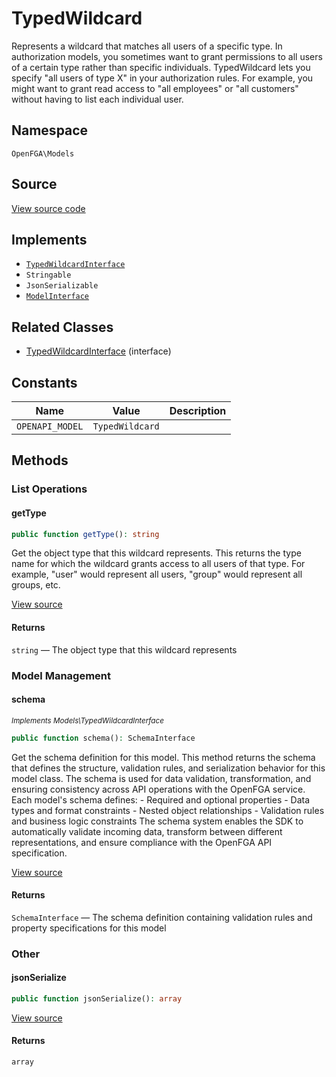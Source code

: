 # TypedWildcard

Represents a wildcard that matches all users of a specific type. In authorization models, you sometimes want to grant permissions to all users of a certain type rather than specific individuals. TypedWildcard lets you specify &quot;all users of type X&quot; in your authorization rules. For example, you might want to grant read access to &quot;all employees&quot; or &quot;all customers&quot; without having to list each individual user.

## Namespace

`OpenFGA\Models`

## Source

[View source code](https://github.com/evansims/openfga-php/blob/main/src/Models/TypedWildcard.php)

## Implements

* [`TypedWildcardInterface`](TypedWildcardInterface.md)
* `Stringable`
* `JsonSerializable`
* [`ModelInterface`](ModelInterface.md)

## Related Classes

* [TypedWildcardInterface](Models/TypedWildcardInterface.md) (interface)

## Constants

| Name            | Value           | Description |
| --------------- | --------------- | ----------- |
| `OPENAPI_MODEL` | `TypedWildcard` |             |

## Methods

### List Operations

#### getType

```php
public function getType(): string

```

Get the object type that this wildcard represents. This returns the type name for which the wildcard grants access to all users of that type. For example, &quot;user&quot; would represent all users, &quot;group&quot; would represent all groups, etc.

[View source](https://github.com/evansims/openfga-php/blob/main/src/Models/TypedWildcard.php#L81)

#### Returns

`string` — The object type that this wildcard represents

### Model Management

#### schema

*<small>Implements Models\TypedWildcardInterface</small>*

```php
public function schema(): SchemaInterface

```

Get the schema definition for this model. This method returns the schema that defines the structure, validation rules, and serialization behavior for this model class. The schema is used for data validation, transformation, and ensuring consistency across API operations with the OpenFGA service. Each model&#039;s schema defines: - Required and optional properties - Data types and format constraints - Nested object relationships - Validation rules and business logic constraints The schema system enables the SDK to automatically validate incoming data, transform between different representations, and ensure compliance with the OpenFGA API specification.

[View source](https://github.com/evansims/openfga-php/blob/main/src/Models/ModelInterface.php#L52)

#### Returns

`SchemaInterface` — The schema definition containing validation rules and property specifications for this model

### Other

#### jsonSerialize

```php
public function jsonSerialize(): array

```

[View source](https://github.com/evansims/openfga-php/blob/main/src/Models/TypedWildcard.php#L90)

#### Returns

`array`
